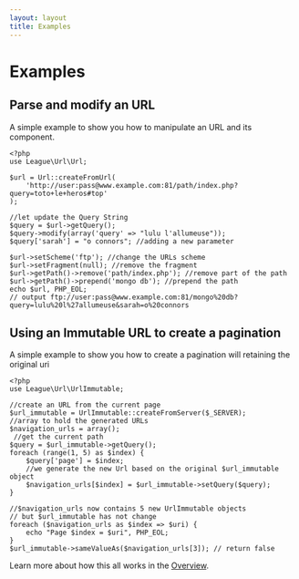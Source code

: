```yaml
---
layout: layout
title: Examples
---
```


# Examples

## Parse and modify an URL

A simple example to show you how to manipulate an URL and its component.

~~~.language-php
<?php
use League\Url\Url;

$url = Url::createFromUrl(
    'http://user:pass@www.example.com:81/path/index.php?query=toto+le+heros#top'
);

//let update the Query String
$query = $url->getQuery();
$query->modify(array('query' => "lulu l'allumeuse")); 
$query['sarah'] = "o connors"; //adding a new parameter

$url->setScheme('ftp'); //change the URLs scheme
$url->setFragment(null); //remove the fragment
$url->getPath()->remove('path/index.php'); //remove part of the path
$url->getPath()->prepend('mongo db'); //prepend the path
echo $url, PHP_EOL; 
// output ftp://user:pass@www.example.com:81/mongo%20db?query=lulu%20l%27allumeuse&sarah=o%20connors
~~~

## Using an Immutable URL to create a pagination

A simple example to show you how to create a pagination will retaining the original uri

~~~.language-php
<?php
use League\Url\UrlImmutable;

//create an URL from the current page
$url_immutable = UrlImmutable::createFromServer($_SERVER);
//array to hold the generated URLs
$navigation_urls = array();
 //get the current path
$query = $url_immutable->getQuery();
foreach (range(1, 5) as $index) {
    $query['page'] = $index;
    //we generate the new Url based on the original $url_immutable object
    $navigation_urls[$index] = $url_immutable->setQuery($query);
}

//$navigation_urls now contains 5 new UrlImmutable objects 
// but $url_immutable has not change
foreach ($navigation_urls as $index => $uri) {
    echo "Page $index = $uri", PHP_EOL;
}
$url_immutable->sameValueAs($navigation_urls[3]); // return false
~~~

Learn more about how this all works in the [Overview](/overview).